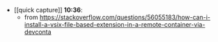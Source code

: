- [[quick capture]] **10:36**:
	- from https://stackoverflow.com/questions/56055183/how-can-i-install-a-vsix-file-based-extension-in-a-remote-container-via-devconta